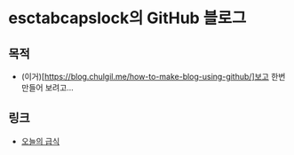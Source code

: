 # esctabcapslock의 GitHub 블로그

## 목적

- (이거)[https://blog.chulgil.me/how-to-make-blog-using-github/]보고 한번 만들어 보려고...

## 링크

- [오늘의 급식](https://esctabcapslock.github.io/sasameal/index)
